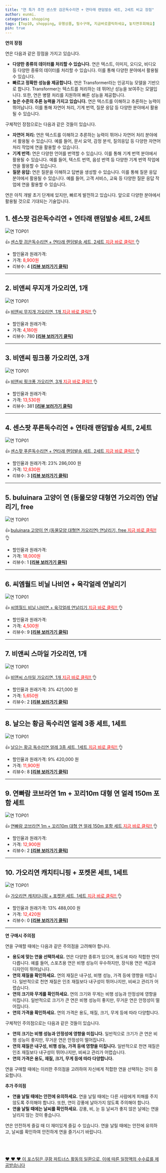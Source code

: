 ```yaml
---
title: "연 특가 추천 센스팟 검은독수리연 + 연타래 랜덤발송 세트, 2세트 비교 장점"
author: eunmi.
categories: shopping
tags: [Top10, shopping, 유행상품, 필수구매, 지금바로클릭하세요, 놓치면후회해요]
pin: true
---
```

**연의 장점**

연은 다음과 같은 장점을 가지고 있습니다.

* **다양한 종류의 데이터를 처리할 수 있습니다.** 연은 텍스트, 이미지, 오디오, 비디오 등 다양한 종류의 데이터를 처리할 수 있습니다. 이를 통해 다양한 분야에서 활용될 수 있습니다.
* **빠르고 정확한 성능을 제공합니다.** 연은 Transformer라는 인공지능 모델을 기반으로 합니다. Transformer는 텍스트를 처리하는 데 뛰어난 성능을 보여주는 모델입니다. 또한, 연은 병렬 처리를 지원하여 빠른 성능을 제공합니다.
* **높은 수준의 추론 능력을 가지고 있습니다.** 연은 텍스트를 이해하고 추론하는 능력이 뛰어납니다. 이를 통해 자연어 처리, 기계 번역, 질문 응답 등 다양한 분야에서 활용될 수 있습니다.

구체적인 장점으로는 다음과 같은 것들이 있습니다.

* **자연어 처리:** 연은 텍스트를 이해하고 추론하는 능력이 뛰어나 자연어 처리 분야에서 활용될 수 있습니다. 예를 들어, 문서 요약, 감정 분석, 질의응답 등 다양한 자연어 처리 작업에 연을 활용할 수 있습니다.
* **기계 번역:** 연은 다양한 언어를 번역할 수 있습니다. 이를 통해 기계 번역 분야에서 활용될 수 있습니다. 예를 들어, 텍스트 번역, 음성 번역 등 다양한 기계 번역 작업에 연을 활용할 수 있습니다.
* **질문 응답:** 연은 질문을 이해하고 답변을 생성할 수 있습니다. 이를 통해 질문 응답 분야에서 활용될 수 있습니다. 예를 들어, 고객 서비스, 교육 등 다양한 질문 응답 작업에 연을 활용할 수 있습니다.

연은 아직 개발 초기 단계에 있지만, 빠르게 발전하고 있습니다. 앞으로 다양한 분야에서 활용될 것으로 기대되는 기술입니다.

   

## 1. 센스팟 검은독수리연 + 연타래 랜덤발송 세트, 2세트

![연 TOP01](https://thumbnail6.coupangcdn.com/thumbnails/remote/230x230ex/image/retail/images/2021/04/19/9/0/e52ac8bb-545b-4602-bad3-239787e30cea.jpg)


👍 [센스팟 검은독수리연 + 연타래 랜덤발송 세트, 2세트 <font color=red> 지금 바로 클릭!! </font> ](https://link.coupang.com/re/AFFSDP?lptag=AF3617701&subid=GithubCoopas&pageKey=5387219158&traceid=V0-153&itemId=8022309559&vendorItemId=75247226558) 👌 


- 할인율과 원래가격: 
- 가격: <span style='color:red'>8,900원</span>
- 리뷰수: 4  [**[리뷰 보러가기 클릭]**](https://link.coupang.com/re/AFFSDP?lptag=AF3617701&subid=GithubCoopas&pageKey=5387219158&traceid=V0-153&itemId=8022309559&vendorItemId=75247226558)

---


   

## 2. 비앤씨 무지개 가오리연, 1개

![연 TOP01](https://thumbnail9.coupangcdn.com/thumbnails/remote/230x230ex/image/retail/images/1847373745009115-1d5fc9a2-b9a6-4109-ad82-e6dbcc080837.jpg)


👍 [비앤씨 무지개 가오리연, 1개 <font color=red> 지금 바로 클릭!! </font> ](https://link.coupang.com/re/AFFSDP?lptag=AF3617701&subid=GithubCoopas&pageKey=6495430011&traceid=V0-153&itemId=14278540154&vendorItemId=81523542038) 👌 


- 할인율과 원래가격: 
- 가격: <span style='color:red'>4,180원</span>
- 리뷰수: 780  [**[리뷰 보러가기 클릭]**](https://link.coupang.com/re/AFFSDP?lptag=AF3617701&subid=GithubCoopas&pageKey=6495430011&traceid=V0-153&itemId=14278540154&vendorItemId=81523542038)

---


   

## 3. 비앤씨 핑크퐁 가오리연, 3개

![연 TOP01](https://thumbnail6.coupangcdn.com/thumbnails/remote/230x230ex/image/retail/images/2019/09/02/11/5/72d653f1-abe1-4842-9a17-460865d14296.jpg)


👍 [비앤씨 핑크퐁 가오리연, 3개 <font color=red> 지금 바로 클릭!! </font> ](https://link.coupang.com/re/AFFSDP?lptag=AF3617701&subid=GithubCoopas&pageKey=293183601&traceid=V0-153&itemId=925864160&vendorItemId=5301320642) 👌 


- 할인율과 원래가격: 
- 가격: <span style='color:red'>13,530원</span>
- 리뷰수: 381  [**[리뷰 보러가기 클릭]**](https://link.coupang.com/re/AFFSDP?lptag=AF3617701&subid=GithubCoopas&pageKey=293183601&traceid=V0-153&itemId=925864160&vendorItemId=5301320642)

---


   

## 4. 센스팟 푸른독수리연 + 연타래 랜덤발송 세트, 2세트

![연 TOP01](https://thumbnail10.coupangcdn.com/thumbnails/remote/230x230ex/image/retail/images/258538706887541-ed1d40ef-1009-4937-9325-d8f7a62f47b9.png)


👍 [센스팟 푸른독수리연 + 연타래 랜덤발송 세트, 2세트 <font color=red> 지금 바로 클릭!! </font> ](https://link.coupang.com/re/AFFSDP?lptag=AF3617701&subid=GithubCoopas&pageKey=5372686662&traceid=V0-153&itemId=7958158652&vendorItemId=75247226546) 👌 


- 할인율과 원래가격: 23%  286,000   원
- 가격: <span style='color:red'>12,630원</span>
- 리뷰수: 3  [**[리뷰 보러가기 클릭]**](https://link.coupang.com/re/AFFSDP?lptag=AF3617701&subid=GithubCoopas&pageKey=5372686662&traceid=V0-153&itemId=7958158652&vendorItemId=75247226546)

---


   

## 5. buluinara 고양이 연 (동물모양 대형연 가오리연) 연날리기, free

![연 TOP01](https://thumbnail8.coupangcdn.com/thumbnails/remote/230x230ex/image/vendor_inventory/9182/cdd92e0028f742f699b5900d1530f353b659489b76438dce6f1fb911d9df.jpg)


👍 [buluinara 고양이 연 (동물모양 대형연 가오리연) 연날리기, free <font color=red> 지금 바로 클릭!! </font> ](https://link.coupang.com/re/AFFSDP?lptag=AF3617701&subid=GithubCoopas&pageKey=3229641&traceid=V0-153&itemId=14906633&vendorItemId=3022561335) 👌 


- 할인율과 원래가격: 
- 가격: <span style='color:red'>18,000원</span>
- 리뷰수: 1  [**[리뷰 보러가기 클릭]**](https://link.coupang.com/re/AFFSDP?lptag=AF3617701&subid=GithubCoopas&pageKey=3229641&traceid=V0-153&itemId=14906633&vendorItemId=3022561335)

---


   

## 6. 씨엠월드 비닐 나비연 + 육각얼레 연날리기

![연 TOP01](https://thumbnail7.coupangcdn.com/thumbnails/remote/230x230ex/image/vendor_inventory/images/2017/03/09/10/6/54a4d7bc-edc3-4039-b090-18757f3f2796.jpg)


👍 [씨엠월드 비닐 나비연 + 육각얼레 연날리기 <font color=red> 지금 바로 클릭!! </font> ](https://link.coupang.com/re/AFFSDP?lptag=AF3617701&subid=GithubCoopas&pageKey=146215204&traceid=V0-153&itemId=423648583&vendorItemId=3106587587) 👌 


- 할인율과 원래가격: 
- 가격: <span style='color:red'>4,500원</span>
- 리뷰수: 9  [**[리뷰 보러가기 클릭]**](https://link.coupang.com/re/AFFSDP?lptag=AF3617701&subid=GithubCoopas&pageKey=146215204&traceid=V0-153&itemId=423648583&vendorItemId=3106587587)

---


   

## 7. 비앤씨 스마일 가오리연, 1개

![연 TOP01](https://thumbnail10.coupangcdn.com/thumbnails/remote/230x230ex/image/retail/images/458484269853331-84e18dfd-c1d4-4c43-8502-a0dd1bbb64f6.jpg)


👍 [비앤씨 스마일 가오리연, 1개 <font color=red> 지금 바로 클릭!! </font> ](https://link.coupang.com/re/AFFSDP?lptag=AF3617701&subid=GithubCoopas&pageKey=6495430005&traceid=V0-153&itemId=14278540133&vendorItemId=81523542023) 👌 


- 할인율과 원래가격: 3%  421,000   원
- 가격: <span style='color:red'>5,650원</span>
- 리뷰수: 2  [**[리뷰 보러가기 클릭]**](https://link.coupang.com/re/AFFSDP?lptag=AF3617701&subid=GithubCoopas&pageKey=6495430005&traceid=V0-153&itemId=14278540133&vendorItemId=81523542023)

---


   

## 8. 날으는 황금 독수리연 얼레 3종 세트, 1세트

![연 TOP01](https://thumbnail9.coupangcdn.com/thumbnails/remote/230x230ex/image/retail/images/257361544686640-d90df05a-680f-4e7d-8876-9517091c3b2d.png)


👍 [날으는 황금 독수리연 얼레 3종 세트, 1세트 <font color=red> 지금 바로 클릭!! </font> ](https://link.coupang.com/re/AFFSDP?lptag=AF3617701&subid=GithubCoopas&pageKey=5280342595&traceid=V0-153&itemId=7553834541&vendorItemId=74845644117) 👌 


- 할인율과 원래가격: 9%  420,000   원
- 가격: <span style='color:red'>11,900원</span>
- 리뷰수: 8  [**[리뷰 보러가기 클릭]**](https://link.coupang.com/re/AFFSDP?lptag=AF3617701&subid=GithubCoopas&pageKey=5280342595&traceid=V0-153&itemId=7553834541&vendorItemId=74845644117)

---


   

## 9. 연빠람 코브라연 1m + 꼬리10m 대형 연 얼레 150m 포함 세트

![연 TOP01](https://thumbnail6.coupangcdn.com/thumbnails/remote/230x230ex/image/vendor_inventory/d66f/7417510af8672b5d16239e8f43bd3e7f10cb02c8a4aae8610ab5fec44c19.jpg)


👍 [연빠람 코브라연 1m + 꼬리10m 대형 연 얼레 150m 포함 세트 <font color=red> 지금 바로 클릭!! </font> ](https://link.coupang.com/re/AFFSDP?lptag=AF3617701&subid=GithubCoopas&pageKey=7366501497&traceid=V0-153&itemId=18991349402&vendorItemId=86116555363) 👌 


- 할인율과 원래가격: 
- 가격: <span style='color:red'>12,900원</span>
- 리뷰수: 2  [**[리뷰 보러가기 클릭]**](https://link.coupang.com/re/AFFSDP?lptag=AF3617701&subid=GithubCoopas&pageKey=7366501497&traceid=V0-153&itemId=18991349402&vendorItemId=86116555363)

---


   

## 10. 가오리연 캐치티니핑 + 포켓몬 세트, 1세트

![연 TOP01](https://thumbnail10.coupangcdn.com/thumbnails/remote/230x230ex/image/rs_quotation_api/yel1zis2/aa7f2387dd6542c382dec70f61392d8e.jpg)


👍 [가오리연 캐치티니핑 + 포켓몬 세트, 1세트 <font color=red> 지금 바로 클릭!! </font> ](https://link.coupang.com/re/AFFSDP?lptag=AF3617701&subid=GithubCoopas&pageKey=6642749124&traceid=V0-153&itemId=15192486786&vendorItemId=82413670708) 👌 


- 할인율과 원래가격: 13%  488,000   원
- 가격: <span style='color:red'>12,420원</span>
- 리뷰수: 0  [**[리뷰 보러가기 클릭]**](https://link.coupang.com/re/AFFSDP?lptag=AF3617701&subid=GithubCoopas&pageKey=6642749124&traceid=V0-153&itemId=15192486786&vendorItemId=82413670708)

---
**연 구매시 주의점**

연을 구매할 때에는 다음과 같은 주의점을 고려해야 합니다.

* **용도에 맞는 연을 선택하세요.** 연은 다양한 종류가 있으며, 용도에 따라 적합한 연이 다릅니다. 예를 들어, 스포츠용 연은 비행 성능이 우수하지만, 장식용 연은 색감과 디자인이 뛰어납니다.
* **연의 재질을 확인하세요.** 연의 재질은 내구성, 비행 성능, 가격 등에 영향을 미칩니다. 일반적으로 천연 재질은 인조 재질보다 내구성이 뛰어나지만, 비싸고 관리가 어렵습니다.
* **연의 크기와 무게를 확인하세요.** 연의 크기와 무게는 비행 성능과 안정성에 영향을 미칩니다. 일반적으로 크기가 큰 연은 비행 성능이 좋지만, 무거운 연은 안정성이 떨어집니다.
* **연의 가격을 확인하세요.** 연의 가격은 용도, 재질, 크기, 무게 등에 따라 다양합니다.

구체적인 주의점으로는 다음과 같은 것들이 있습니다.

* **연의 크기는 비행 성능과 안정성에 영향을 미칩니다.** 일반적으로 크기가 큰 연은 비행 성능이 좋지만, 무거운 연은 안정성이 떨어집니다.
* **연의 재질은 내구성, 비행 성능, 가격 등에 영향을 미칩니다.** 일반적으로 천연 재질은 인조 재질보다 내구성이 뛰어나지만, 비싸고 관리가 어렵습니다.
* **연의 가격은 용도, 재질, 크기, 무게 등에 따라 다양합니다.**

연을 구매할 때에는 이러한 주의점을 고려하여 자신에게 적합한 연을 선택하는 것이 중요합니다.

**추가 주의점**

* **연을 날릴 때에는 안전에 유의하세요.** 연을 날릴 때에는 다른 사람에게 피해를 주지 않도록 주의해야 합니다. 또한, 연이 강풍에 날아가지 않도록 주의해야 합니다.
* **연을 날릴 때에는 날씨를 확인하세요.** 강풍, 비, 눈 등 날씨가 좋지 않은 날에는 연을 날리지 않는 것이 좋습니다.

연은 안전하게 즐길 때 더 재미있게 즐길 수 있습니다. 연을 날릴 때에는 안전에 유의하고, 날씨를 확인하여 안전하게 연을 즐기시기 바랍니다.<br><br><br><br><br> [ ❤ ❤ ❤ 이 포스팅은 쿠팡 파트너스 활동의 일환으로, 이에 따른 일정액의 수수료를 제공받습니다](https://link.coupang.com/a/bcEFyh)